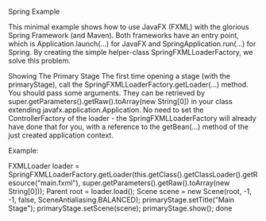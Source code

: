 Spring Example

This minimal example shows how to use JavaFX (FXML) with the glorious Spring Framework (and Maven). Both frameworks have an entry point, which is Application.launch(...) for JavaFX and SpringApplication.run(...) for Spring. By creating the simple helper-class SpringFXMLLoaderFactory, we solve this problem.

Showing The Primary Stage
The first time opening a stage (with the primaryStage), call the SpringFXMLLoaderFactory.getLoader(...) method. You should pass some arguments. They can be retrieved by super.getParameters().getRaw().toArray(new String[0]) in your class extending javafx.application.Application. No need to set the ControllerFactory of the loader - the SpringFXMLLoaderFactory will already have done that for you, with a reference to the getBean(...) method of the just created application context.

Example:

FXMLLoader loader = SpringFXMLLoaderFactory.getLoader(this.getClass().getClassLoader().getResource("main.fxml"), super.getParameters().getRaw().toArray(new String[0]));
Parent root = loader.load();
Scene scene = new Scene(root, -1, -1, false, SceneAntialiasing.BALANCED);
primaryStage.setTitle("Main Stage");
primaryStage.setScene(scene);
primaryStage.show();
done
